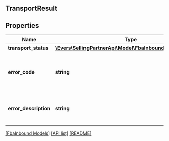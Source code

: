 ## TransportResult

## Properties

Name | Type | Description | Notes
------------ | ------------- | ------------- | -------------
**transport_status** | [**\Evers\SellingPartnerApi\Model\FbaInbound\TransportStatus**](TransportStatus.md) |  |
**error_code** | **string** | An error code that identifies the type of error that occured. | [optional]
**error_description** | **string** | A message that describes the error condition. | [optional]

[[FbaInbound Models]](../) [[API list]](../../Api) [[README]](../../../README.md)
